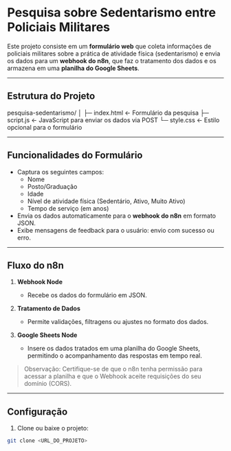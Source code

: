 # Pesquisa sobre Sedentarismo entre Policiais Militares

Este projeto consiste em um **formulário web** que coleta informações de policiais militares sobre a prática de atividade física (sedentarismo) e envia os dados para um **webhook do n8n**, que faz o tratamento dos dados e os armazena em uma **planilha do Google Sheets**.

---

## Estrutura do Projeto

pesquisa-sedentarismo/
│
├─ index.html ← Formulário da pesquisa
├─ script.js ← JavaScript para enviar os dados via POST
└─ style.css ← Estilo opcional para o formulário


---

## Funcionalidades do Formulário

- Captura os seguintes campos:
  - Nome
  - Posto/Graduação
  - Idade
  - Nível de atividade física (Sedentário, Ativo, Muito Ativo)
  - Tempo de serviço (em anos)
- Envia os dados automaticamente para o **webhook do n8n** em formato JSON.
- Exibe mensagens de feedback para o usuário: envio com sucesso ou erro.

---

## Fluxo do n8n

1. **Webhook Node**  
   - Recebe os dados do formulário em JSON.  

2. **Tratamento de Dados**  
   - Permite validações, filtragens ou ajustes no formato dos dados.  

3. **Google Sheets Node**  
   - Insere os dados tratados em uma planilha do Google Sheets, permitindo o acompanhamento das respostas em tempo real.

> Observação: Certifique-se de que o n8n tenha permissão para acessar a planilha e que o Webhook aceite requisições do seu domínio (CORS).

---

## Configuração

1. Clone ou baixe o projeto:

```bash
git clone <URL_DO_PROJETO>
